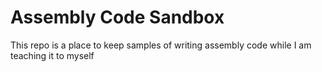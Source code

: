 # Assembly Code Sandbox

This repo is a place to keep samples of writing assembly code while I am teaching it to myself
